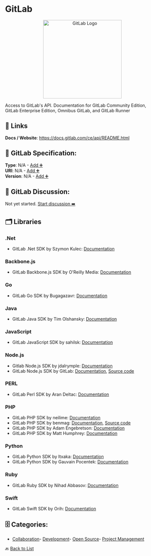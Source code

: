 # GitLab
<p align="center">
    <img width="256" src="https://raw.githubusercontent.com/apis-list/apis-list/main/apis/gitlab/logo_256x256.png" alt="GitLab Logo"/>
</p>
Access to GitLab's API.  Documentation for GitLab Community Edition, GitLab Enterprise Edition, Omnibus GitLab, and GitLab Runner

##  🔗 Links
**Docs / Website**: https://docs.gitlab.com/ce/api/README.html

## 🧬 GitLab Specification:
**Type**: N/A - [Add ➕](https://github.com/apis-list/apis-list/edit/main/apis.yaml#L7984)  
**URI**: N/A - [Add ➕](https://github.com/apis-list/apis-list/edit/main/apis.yaml#L7984)  
**Version**: N/A - [Add ➕](https://github.com/apis-list/apis-list/edit/main/apis.yaml#L7984)

## 💬 GitLab Discussion:
Not yet started. [Start discussion ➡️](https://github.com/apis-list/apis-list/discussions/new)

## 🗂️ Libraries
### .Net
- GitLab .Net SDK by Szymon Kulec: [Documentation](https://github.com/Scooletz/NGitLab)
### Backbone.js
- GitLab Backbone.js SDK by O'Reilly Media: [Documentation](https://github.com/oreillymedia/backbone-gitlab/)
### Go
- GitLab Go SDK by Bugagazavr: [Documentation](https://github.com/Bugagazavr/go-gitlab-client)
### Java
- GitLab Java SDK by Tim Olshansky: [Documentation](https://github.com/timols/java-gitlab-api)
### JavaScript
- GitLab JavaScript SDK by sahilsk: [Documentation](https://github.com/sahilsk/Gitlab-YAAC)
### Node.js
- Gitlab Node.js SDK by jdalrymple: [Documentation](https://github.com/jdalrymple/node-gitlab-api)
- GitLab Node.js SDK by GitLab: [Documentation](https://www.npmjs.com/package/gitlab), [Source code](https://github.com/node-gitlab/node-gitlab)
### PERL
- GitLab Perl SDK by Aran Deltac: [Documentation](https://github.com/bluefeet/GitLab-API-v3)
### PHP
- GitLab PHP SDK by neilime: [Documentation](https://github.com/neilime/php-gitlab-api)
- GitLab PHP SDK by benmag: [Documentation](https://packagist.org/packages/benmag/php-gitlab-api), [Source code](https://github.com/benmag/php-gitlab-api)
- GitLab PHP SDK by Adam Engebretson: [Documentation](https://github.com/adamgoose/gitlab)
- GitLab PHP SDK by Matt Humphrey: [Documentation](https://github.com/m4tthumphrey/php-gitlab-api)
### Python
- GitLab Python SDK by Itxaka: [Documentation](https://github.com/Itxaka/pyapi-gitlab)
- GitLab Python SDK by Gauvain Pocentek: [Documentation](https://github.com/gpocentek/python-gitlab)
### Ruby
- GitLab Ruby SDK by Nihad Abbasov: [Documentation](https://github.com/NARKOZ/gitlab)
### Swift
- GitLab Swift SDK by Orih: [Documentation](https://github.com/orih/GitLabKit)


## 🗄️ Categories:
- [Collaboration](https://github.com/apis-list/apis-list#collaboration-)- [Development](https://github.com/apis-list/apis-list#development-)- [Open Source](https://github.com/apis-list/apis-list#open-source-)- [Project Management](https://github.com/apis-list/apis-list#project-management-)

🔙  [Back to List](https://github.com/apis-list/apis-list)
